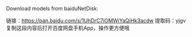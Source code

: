 Download models from baiduNetDisk:


链接：https://pan.baidu.com/s/1UhDrC7iOMWiYaQiHk3acdw 
提取码：yjgv 
复制这段内容后打开百度网盘手机App，操作更方便哦
